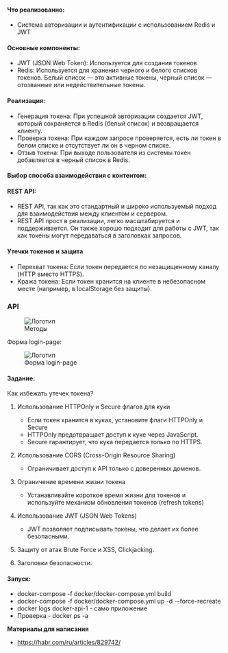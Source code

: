 #### **Что реализованно**:
- Система авторизации и аутентификации с использованием Redis и JWT

#### Основные компоненты:
- JWT (JSON Web Token): Используется для создания токенов
- Redis: Используется для хранения черного и белого списков токенов. Белый список — это активные токены, черный список — отозванные или недействительные токены.

#### Реализация:
- Генерация токена: При успешной авторизации создается JWT, который сохраняется в Redis (белый список) и возвращается клиенту.
- Проверка токена: При каждом запросе проверяется, есть ли токен в белом списке и отсутствует ли он в черном списке.
- Отзыв токена: При выходе пользователя из системы токен добавляется в черный список в Redis.

####  Выбор способа взаимодействия с контентом:

#### REST API:
- REST API, так как это стандартный и широко используемый подход для взаимодействия между клиентом и сервером.
- REST API прост в реализации, легко масштабируется и поддерживается. Он также хорошо подходит для работы с JWT, так как токены могут передаваться в заголовках запросов.

#### Утечки токенов и защита

- Перехват токена: Если токен передается по незащищенному каналу (HTTP вместо HTTPS).
- Кража токена: Если токен хранится на клиенте в небезопасном месте (например, в localStorage без защиты).

### API
<figure>
  <img src="api.png" alt="Логотип">
  <figcaption>Методы</figcaption>
</figure>

Форма login-page:

<figure>
  <img src="login.png" alt="Логотип">
  <figcaption>Форма login-page</figcaption>
</figure>

#### Задание:
Как избежать утечек токена?

1. Использование HTTPOnly и Secure флагов для куки 
    - Если токен хранится в куках, установите флаги HTTPOnly и Secure
    - HTTPOnly предотвращает доступ к куке через JavaScript. 
    - Secure гарантирует, что кука передается только по HTTPS.

2. Использование CORS (Cross-Origin Resource Sharing) 
   - Ограничивает доступ к  API только с доверенных доменов.

3. Ограничение времени жизни токена
   - Устанавливайте короткое время жизни для токенов и используйте механизм обновления токенов (refresh tokens)

4. Использование JWT (JSON Web Tokens)
   - JWT позволяет подписывать токены, что делает их более безопасными. 

5. Защиту от атак Brute Force и XSS, Clickjacking.

6. Заголовки безопасности.


#### Запуск:
- docker-compose -f docker/docker-compose.yml build
- docker-compose -f docker/docker-compose.yml up -d --force-recreate
- docker logs docker-api-1 - само приложение
- Проверка - docker ps -a

**Материалы для написания**
- https://habr.com/ru/articles/829742/
